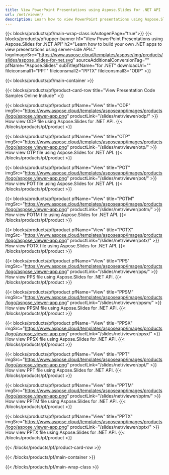 ```yaml
---
title: View PowerPoint Presentations using Aspose.Slides for .NET API
url: /net/viewer/
description: Learn how to view PowerPoint presentations using Aspose.Slides for .NET API. This tutorial provides step-by-step instructions and code examples.
---
```


{{< blocks/products/pf/main-wrap-class isAutogenPage="true">}}
{{< blocks/products/pf/upper-banner h1="View PowerPoint Presentations using Aspose.Slides for .NET API" h2="Learn how to build your own .NET apps to view presentations using server-side APIs." logoImageSrc="https://www.aspose.cloud/templates/aspose/img/products/slides/aspose_slides-for-net.svg" sourceAdditionalConversionTag="" pfName="Aspose.Slides" subTitlepfName="for .NET" downloadUrl="" fileiconsmall1="PPT" fileiconsmall2="PPTX" fileiconsmall3="ODP" >}}

{{< blocks/products/pf/main-container >}}

{{< blocks/products/pf/product-card-row title="View Presentation Code Samples Online Include" >}}

{{< blocks/products/pf/product pfName="View" title="ODP" imgSrc="https://www.aspose.cloud/templates/asposeapp/images/products/logo/aspose_viewer-app.png" productLink="/slides/net/viewer/odp/" >}}
How view ODP file using Aspose.Slides for .NET API.
{{< /blocks/products/pf/product >}}

{{< blocks/products/pf/product pfName="View" title="OTP" imgSrc="https://www.aspose.cloud/templates/asposeapp/images/products/logo/aspose_viewer-app.png" productLink="/slides/net/viewer/otp/" >}}
How view OTP file using Aspose.Slides for .NET API.
{{< /blocks/products/pf/product >}}

{{< blocks/products/pf/product pfName="View" title="POT" imgSrc="https://www.aspose.cloud/templates/asposeapp/images/products/logo/aspose_viewer-app.png" productLink="/slides/net/viewer/pot/" >}}
How view POT file using Aspose.Slides for .NET API.
{{< /blocks/products/pf/product >}}

{{< blocks/products/pf/product pfName="View" title="POTM" imgSrc="https://www.aspose.cloud/templates/asposeapp/images/products/logo/aspose_viewer-app.png" productLink="/slides/net/viewer/potm/" >}}
How view POTM file using Aspose.Slides for .NET API.
{{< /blocks/products/pf/product >}}

{{< blocks/products/pf/product pfName="View" title="POTX" imgSrc="https://www.aspose.cloud/templates/asposeapp/images/products/logo/aspose_viewer-app.png" productLink="/slides/net/viewer/potx/" >}}
How view POTX file using Aspose.Slides for .NET API.
{{< /blocks/products/pf/product >}}

{{< blocks/products/pf/product pfName="View" title="PPS" imgSrc="https://www.aspose.cloud/templates/asposeapp/images/products/logo/aspose_viewer-app.png" productLink="/slides/net/viewer/pps/" >}}
How view PPS file using Aspose.Slides for .NET API.
{{< /blocks/products/pf/product >}}

{{< blocks/products/pf/product pfName="View" title="PPSM" imgSrc="https://www.aspose.cloud/templates/asposeapp/images/products/logo/aspose_viewer-app.png" productLink="/slides/net/viewer/ppsm/" >}}
How view PPSM file using Aspose.Slides for .NET API.
{{< /blocks/products/pf/product >}}

{{< blocks/products/pf/product pfName="View" title="PPSX" imgSrc="https://www.aspose.cloud/templates/asposeapp/images/products/logo/aspose_viewer-app.png" productLink="/slides/net/viewer/ppsx/" >}}
How view PPSX file using Aspose.Slides for .NET API.
{{< /blocks/products/pf/product >}}

{{< blocks/products/pf/product pfName="View" title="PPT" imgSrc="https://www.aspose.cloud/templates/asposeapp/images/products/logo/aspose_viewer-app.png" productLink="/slides/net/viewer/ppt/" >}}
How view PPT file using Aspose.Slides for .NET API.
{{< /blocks/products/pf/product >}}

{{< blocks/products/pf/product pfName="View" title="PPTM" imgSrc="https://www.aspose.cloud/templates/asposeapp/images/products/logo/aspose_viewer-app.png" productLink="/slides/net/viewer/pptm/" >}}
How view PPTM file using Aspose.Slides for .NET API.
{{< /blocks/products/pf/product >}}

{{< blocks/products/pf/product pfName="View" title="PPTX" imgSrc="https://www.aspose.cloud/templates/asposeapp/images/products/logo/aspose_viewer-app.png" productLink="/slides/net/viewer/pptx/" >}}
How view PPTX file using Aspose.Slides for .NET API.
{{< /blocks/products/pf/product >}}

{{< /blocks/products/pf/product-card-row >}}

{{< /blocks/products/pf/main-container >}}
    
{{< /blocks/products/pf/main-wrap-class >}}